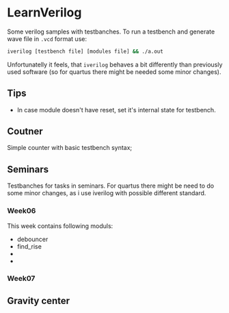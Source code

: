 # LearnVerilog
Some verilog samples with testbanches.
To run a testbench and generate wave file in `.vcd` format use:

```sh
iverilog [testbench file] [modules file] && ./a.out
```

Unfortunatelly it feels, that `iverilog` behaves a bit differently than previously
used software (so for quartus there might be needed some minor changes).

## Tips
 - In case module doesn't have reset, set it's internal state for testbench.


## Coutner
Simple counter with basic testbench syntax;

## Seminars
Testbanches for tasks in seminars.
For quartus there might be need to do some minor changes,
as i use iverilog with possible different standard.

### Week06
This week contains following moduls:
 - debouncer
 - find\_rise
 -
 -

### Week07

## Gravity center
